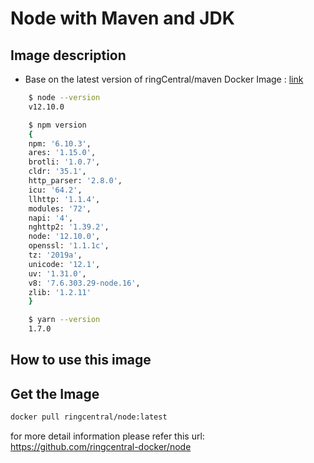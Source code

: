 # Node with Maven and JDK

## Image description

* Base on the latest version of ringCentral/maven Docker Image : [link](https://hub.docker.com/r/ringcentral/maven/)

```bash
    $ node --version
    v12.10.0

    $ npm version
    {
    npm: '6.10.3',
    ares: '1.15.0',
    brotli: '1.0.7',
    cldr: '35.1',
    http_parser: '2.8.0',
    icu: '64.2',
    llhttp: '1.1.4',
    modules: '72',
    napi: '4',
    nghttp2: '1.39.2',
    node: '12.10.0',
    openssl: '1.1.1c',
    tz: '2019a',
    unicode: '12.1',
    uv: '1.31.0',
    v8: '7.6.303.29-node.16',
    zlib: '1.2.11'
    }

    $ yarn --version
    1.7.0
```

## How to use this image

## Get the Image

```bash
docker pull ringcentral/node:latest
```

for more detail information please refer this url:
<https://github.com/ringcentral-docker/node>